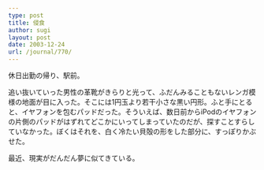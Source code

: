 ```yaml
---
type: post
title: 侵食
author: sugi
layout: post
date: 2003-12-24
url: /journal/770/
---
```

休日出勤の帰り、駅前。

追い抜いていった男性の革靴がきらりと光って、ふだんみることもないレンガ模様の地面が目に入った。そこには1円玉より若干小さな黒い円形。ふと手にとると、イヤフォンを包むパッドだった。そういえば、数日前からiPodのイヤフォンの片側のパッドがはずれてどこかにいってしまっていたのだが、探すことすらしていなかった。ぼくはそれを、白く冷たい貝殻の形をした部分に、すっぽりかぶせた。

最近、現実がだんだん夢に似てきている。
